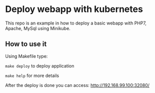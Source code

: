 # Deploy webapp with kubernetes

This repo is an example in how to deploy a basic webapp with PHP7, Apache, MySql using Minikube.

## How to use it

Using Makefile type:

`make deploy` to deploy application

`make help` for more details

After the deploy is done you can access: http://192.168.99.100:32080/